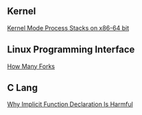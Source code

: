 ## Kernel

[Kernel Mode Process Stacks on x86-64 bit](kernel/kernel-mode-process-stack.md)

## Linux Programming Interface

[How Many Forks](lpi/how_many_forks.md)

## C Lang

[Why Implicit Function Declaration Is Harmful](clang/clang-implicit-function-declaration-is-harmful.md)

